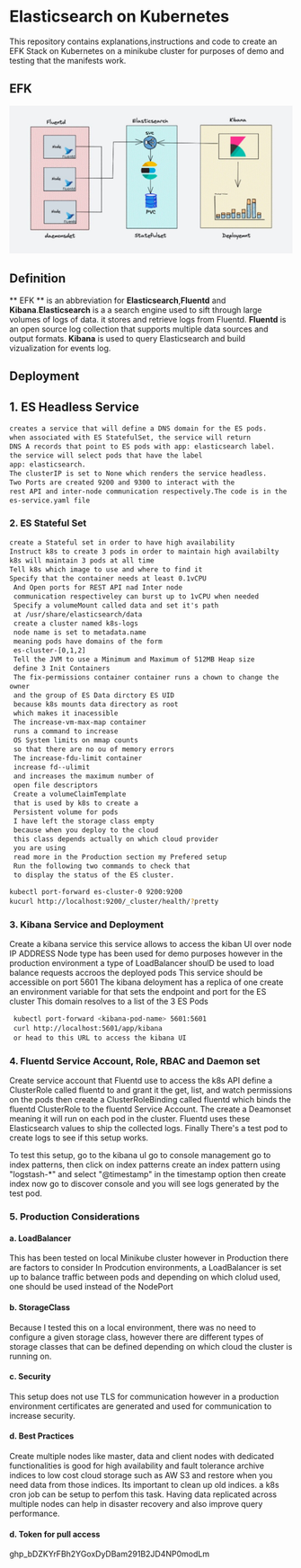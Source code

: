 # Elasticsearch on Kubernetes

This repository contains explanations,instructions and code to create an EFK Stack on Kubernetes on a minikube cluster for
purposes of demo and testing that the manifests work.
## EFK
![My Image](EFK.jpg)
## Definition
 ** EFK ** is an abbreviation for **Elasticsearch**,**Fluentd** and **Kibana**.**Elasticsearch** is a a search engine used to sift
 through large volumes of logs of data. it stores and retrieve logs from Fluentd.
 **Fluentd** is an open source log collection that supports multiple
 data sources and output formats. **Kibana** is used to query Elasticsearch and build vizualization for events log.
 ## Deployment
   ## 1. ES Headless Service
    creates a service that will define a DNS domain for the ES pods.
    when associated with ES StatefulSet, the service will return
    DNS A records that point to ES pods with app: elasticsearch label.
    the service will select pods that have the label
    app: elasticsearch.
    The clusterIP is set to None which renders the service headless.
    Two Ports are created 9200 and 9300 to interact with the
    rest API and inter-node communication respectively.The code is in the es-service.yaml file
  ### 2. ES Stateful Set 
    create a Stateful set in order to have high availability 
    Instruct k8s to create 3 pods in order to maintain high availabilty
    k8s will maintain 3 pods at all time
    Tell k8s which image to use and where to find it
    Specify that the container needs at least 0.1vCPU
     And Open ports for REST API nad Inter node
     communication respectiveley can burst up to 1vCPU when needed
     Specify a volumeMount called data and set it's path
     at /usr/share/elasticsearch/data
     create a cluster named k8s-logs
     node name is set to metadata.name
     meaning pods have domains of the form
     es-cluster-[0,1,2]
     Tell the JVM to use a Minimum and Maximum of 512MB Heap size
     define 3 Init Containers
     The fix-permissions container container runs a chown to change the owner
     and the group of ES Data dirctory ES UID
     because k8s mounts data directory as root
     which makes it inacessible
     The increase-vm-max-map container
     runs a command to increase
     OS System limits on mmap counts 
     so that there are no ou of memory errors
     The increase-fdu-limit container
     increase fd--ulimit
     and increases the maximum number of
     open file descriptors
     Create a volumeClaimTemplate
     that is used by k8s to create a 
     Persistent volume for pods 
     I have left the storage class empty
     because when you deploy to the cloud 
     this class depends actually on which cloud provider
     you are using 
     read more in the Production section my Prefered setup
     Run the following two commands to check that
     to display the status of the ES cluster.

```bash
kubectl port-forward es-cluster-0 9200:9200
kucurl http://localhost:9200/_cluster/health/?pretty

```
  ### 3. Kibana Service and Deployment
  Create a kibana service
  this service allows to access
  the kiban UI over node IP ADDRESS
  Node type has been used for demo purposes
  however in the production environment
  a type of LoadBalancer shoulD be used
  to load balance requests accroos the deployed pods
  This service should be accessible on port 5601
  The kibana deloyment has a replica of one 
  create an environment variable for
  that sets the endpoint and port
  for the ES cluster
  This domain resolves to a list of
   the 3 ES Pods

  ```bash
   kubectl port-forward <kibana-pod-name> 5601:5601
   curl http://localhost:5601/app/kibana
   or head to this URL to access the kibana UI

```
### 4. Fluentd Service Account, Role, RBAC and Daemon set
   Create service account that Fluentd 
   use to access the k8s API
   define a ClusterRole called fluentd to and grant it the get, list, and watch permissions on the pods
   then create a ClusterRoleBinding called fluentd which binds the fluentd ClusterRole to the fluentd Service Account.
   The create a Deamonset meaning it will run on each pod 
   in the cluster.
   Fluentd uses these Elasticsearch values to ship the collected logs.
   Finally There's a test pod to create logs
   to see if this setup works.

   To test this setup, go to the kibana uI
   go to console management 
   go to index patterns, then click on index patterns
   create an index pattern using "logstash-*"
   and select "@timestamp" in the timestamp option
   then create index
   now go to discover console
   and you will see logs generated by the test pod.
### 5. Production Considerations
  #### a. LoadBalancer
  This has been tested on local Minikube cluster
  however in Production there are factors to consider
  In Prodcution environments, a LoadBalancer is set up
  to balance traffic between pods and depending on which 
  clolud used, one should be used instead of the NodePort

  #### b. StorageClass
  Because I tested this on a local environment, there was
  no need to configure a given storage class, however there 
  are different types of storage classes that
  can be defined depending
  on which cloud the cluster is running on.
  #### c. Security
  This setup does not use TLS for communication
  however in a production environment certificates are
  generated and used for communication to increase security.
  #### d. Best Practices
  Create multiple nodes like master, data and client nodes with dedicated functionalities is good for high availability and fault tolerance
  archive indices to low cost cloud storage such as AW S3 and restore when you need data from those indices.
  Its important to clean up old indices. a k8s cron job 
  can be setup to perfom this task.
  Having data replicated across multiple nodes can help in disaster recovery and also improve query performance.
  #### d. Token for pull access
  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





